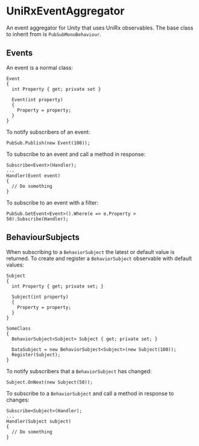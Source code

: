 # UniRxEventAggregator

An event aggregator for Unity that uses UniRx observables. The base class to inherit from is `PubSubMonoBehaviour`.

## Events

An event is a normal class:

    Event
    {
      int Property { get; private set }
      
      Event(int property)
      {
        Property = property;
      }
    }
    
To notify subscribers of an event:

    PubSub.Publish(new Event(100));

To subscribe to an event and call a method in response:

    Subscribe<Event>(Handler);
    ...
    Handler(Event event)
    {
      // Do something
    }
    
To subscribe to an event with a filter:

    PubSub.GetEvent<Event>().Where(e => e.Property > 50).Subscribe(Handler);
    
## BehaviourSubjects

When subscribing to a `BehaviorSubject` the latest or default value is returned. To create and register a `BehaviorSubject` observable with default values:

    Subject
    {
      int Property { get; private set; }
        
      Subject(int property)
      {
        Property = property;
      }
    }

    SomeClass
    {
      BehaviorSubject<Subject> Subject { get; private set; }
      
      DataSubject = new BehaviorSubject<Subject>(new Subject(100));
      Register(Subject);
    }
    
To notify subscribers that a `BehaviorSubject` has changed:

    Subject.OnNext(new Subject(50));
    
To subscribe to a `BehaviorSubject` and call a method in response to changes:

    Subscribe<Subject>(Handler);
    ...
    Handler(Subject subject)
    {
      // Do something
    }
    
